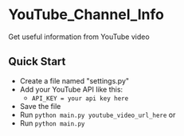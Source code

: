 # YouTube_Channel_Info
 Get useful information from YouTube video


## Quick Start
- Create a file named "settings.py"
- Add your YouTube API like this:
    - `API_KEY = your api key here`
- Save the file
- Run `python main.py youtube_video_url_here` or
- Run `python main.py`
